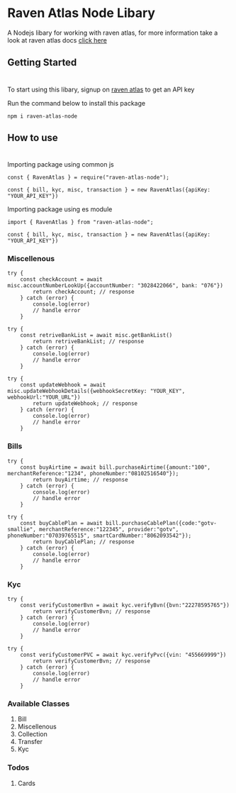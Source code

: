 # Raven Atlas Node Libary

A Nodejs libary for working with raven atlas, for more information take a look at raven atlas docs [click here](https://raven-atlas.readme.io)


## Getting Started

#
To start using this libary, signup on [raven atlas](https://dash.readme.com/to/raven-atlas/signup) to get an API key

Run the command below to install this package

`npm i raven-atlas-node`

## How to use

#
Importing package using common js
```
const { RavenAtlas } = require("raven-atlas-node");

const { bill, kyc, misc, transaction } = new RavenAtlas({apiKey: "YOUR_API_KEY"})

```
Importing package using es module
```
import { RavenAtlas } from "raven-atlas-node";

const { bill, kyc, misc, transaction } = new RavenAtlas({apiKey: "YOUR_API_KEY"})

```

### Miscellenous
```
try {
    const checkAccount = await misc.accountNumberLookUp({accountNumber: "3028422066", bank: "076"})
        return checkAccount; // response
    } catch (error) {
        console.log(error)
        // handle error
    }

try {
    const retriveBankList = await misc.getBankList()
        return retriveBankList; // response
    } catch (error) {
        console.log(error)
        // handle error
    }

try {
    const updateWebhook = await misc.updateWebhookDetails({webhookSecretKey: "YOUR_KEY", webhookUrl:"YOUR_URL"})
        return updateWebhook; // response
    } catch (error) {
        console.log(error)
        // handle error
    }

```
### Bills

```
try {
    const buyAirtime = await bill.purchaseAirtime({amount:"100", merchantReference:"1234", phoneNumber:"08102516540"});
        return buyAirtime; // response
    } catch (error) {
        console.log(error)
        // handle error
    }

try {
    const buyCablePlan = await bill.purchaseCablePlan({code:"gotv-smallie", merchantReference:"122345", provider:"gotv", phoneNumber:"07039765515", smartCardNumber:"8062093542"});
        return buyCablePlan; // response
    } catch (error) {
        console.log(error)
        // handle error
    }

```
### Kyc

```
try {
    const verifyCustomerBvn = await kyc.verifyBvn({bvn:"22278595765"})
        return verifyCustomerBvn; // response
    } catch (error) {
        console.log(error)
        // handle error
    }

try {
    const verifyCustomerPVC = await kyc.verifyPvc({vin: "455669999"})
        return verifyCustomerBvn; // response
    } catch (error) {
        console.log(error)
        // handle error
    }

```

### Available Classes

1. Bill
2. Miscellenous
3. Collection
4. Transfer
5. Kyc
### Todos                                                                                                                                                 

1. Cards

